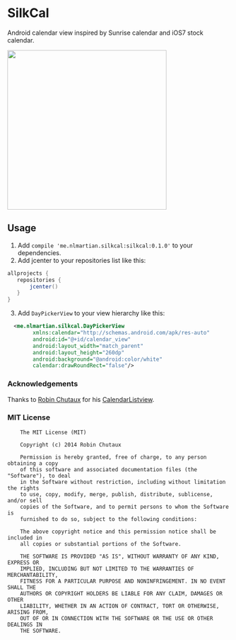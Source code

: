 # SilkCal
Android calendar view inspired by Sunrise calendar and iOS7 stock calendar.

<img src="https://github.com/NLMartian/SilkCal/raw/master/images/screenshot.gif" width="360">

Usage
-----

1. Add `compile 'me.nlmartian.silkcal:silkcal:0.1.0'` to your dependencies.
2. Add jcenter to your repositories list like this:

```groovy
allprojects {
   repositories {
       jcenter()
   }
}
```

3. Add `DayPickerView` to your view hierarchy like this:

```xml
  <me.nlmartian.silkcal.DayPickerView
        xmlns:calendar="http://schemas.android.com/apk/res-auto"
        android:id="@+id/calendar_view"
        android:layout_width="match_parent"
        android:layout_height="260dp"
        android:background="@android:color/white"
        calendar:drawRoundRect="false"/>
```

### Acknowledgements

Thanks to [Robin Chutaux](https://github.com/traex) for his [CalendarListview](https://github.com/traex/CalendarListview).

### MIT License

```
    The MIT License (MIT)
    
    Copyright (c) 2014 Robin Chutaux
    
    Permission is hereby granted, free of charge, to any person obtaining a copy
    of this software and associated documentation files (the "Software"), to deal
    in the Software without restriction, including without limitation the rights
    to use, copy, modify, merge, publish, distribute, sublicense, and/or sell
    copies of the Software, and to permit persons to whom the Software is
    furnished to do so, subject to the following conditions:
    
    The above copyright notice and this permission notice shall be included in
    all copies or substantial portions of the Software.
    
    THE SOFTWARE IS PROVIDED "AS IS", WITHOUT WARRANTY OF ANY KIND, EXPRESS OR
    IMPLIED, INCLUDING BUT NOT LIMITED TO THE WARRANTIES OF MERCHANTABILITY,
    FITNESS FOR A PARTICULAR PURPOSE AND NONINFRINGEMENT. IN NO EVENT SHALL THE
    AUTHORS OR COPYRIGHT HOLDERS BE LIABLE FOR ANY CLAIM, DAMAGES OR OTHER
    LIABILITY, WHETHER IN AN ACTION OF CONTRACT, TORT OR OTHERWISE, ARISING FROM,
    OUT OF OR IN CONNECTION WITH THE SOFTWARE OR THE USE OR OTHER DEALINGS IN
    THE SOFTWARE.
```
